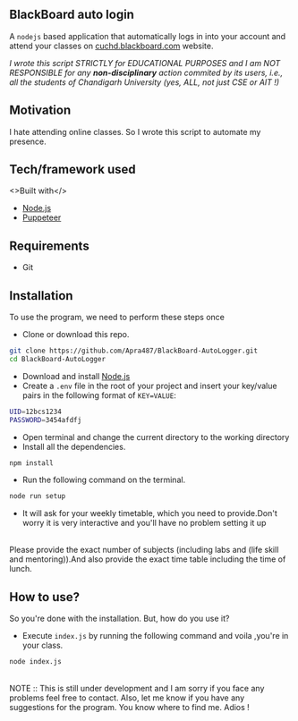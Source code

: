 ## BlackBoard auto login

A `nodejs` based application that automatically logs in into your account and attend your classes on [cuchd.blackboard.com](https://cuchd.blackboard.com/)
 website.

_I wrote this script STRICTLY for EDUCATIONAL PURPOSES and I am NOT RESPONSIBLE for any **non-disciplinary** action commited by its users, i.e., all the students of Chandigarh University (yes, ALL, not just CSE or AIT !)_

## Motivation

I hate attending online classes. So I wrote this script to automate my presence.

## Tech/framework used

<>Built with</>

-   [Node.js](https://nodejs.org/en/)
-   [Puppeteer](https://pptr.dev/)

## Requirements

-   Git

## Installation

To use the program, we need to perform these steps once

-   Clone or download this repo.

```bash
git clone https://github.com/Apra487/BlackBoard-AutoLogger.git
cd BlackBoard-AutoLogger
```

-   Download and install [Node.js](https://nodejs.org/en/)
-   Create a `.env` file in the root of your project and insert your key/value pairs in the following format of `KEY=VALUE`:

```sh
UID=12bcs1234
PASSWORD=3454afdfj
```

-   Open terminal and change the current directory to the working directory
-   Install all the dependencies.

```bash
npm install
```

-   Run the following command on the terminal.

```bash
node run setup
```

-   It will ask for your weekly timetable, which you need to provide.Don't worry it is very interactive and you'll have no problem setting it up
<br>
Please provide the exact number of subjects (including labs and (life skill and mentoring)).And also provide the exact time table including the time of lunch.

## How to use?

So you're done with the installation. But, how do you use it? 
<br>
-   Execute `index.js` by running the following command and voila ,you're in your class.

```bash
node index.js
```

<br>
NOTE :: This is still under development and I am sorry if you face any problems feel free to contact. Also, let me know if you have any suggestions for the program. You know where to find me. Adios !
